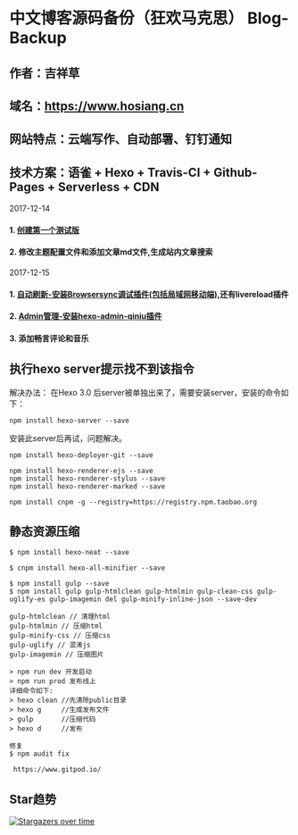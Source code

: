 # 中文博客源码备份（狂欢马克思） Blog-Backup 

## 作者：吉祥草

## 域名：https://www.hosiang.cn

## 网站特点：云端写作、自动部署、钉钉通知

## 技术方案：语雀 + Hexo + Travis-CI + Github-Pages + Serverless + CDN

2017-12-14 

####  1. [创建第一个测试版](https://hexo.io/docs/)


####  2. 修改主题配置文件和添加文章md文件,生成站内文章搜索

2017-12-15 

####  1. [自动刷新-安装Browsersync调试插件(包括局域网移动端)](http://c7.gg/7BdR),还有livereload插件

####  2. [Admin管理-安装hexo-admin-qiniu插件](https://xbotao.github.io/hexo-admin-qiniu/)

####  3. 添加畅言评论和音乐


## 执行hexo server提示找不到该指令 

解决办法： 
在Hexo 3.0 后server被单独出来了，需要安装server，安装的命令如下：

    npm install hexo-server --save 

安装此server后再试，问题解决。

    npm install hexo-deployer-git --save
    
    npm install hexo-renderer-ejs --save
    npm install hexo-renderer-stylus --save
    npm install hexo-renderer-marked --save

    npm install cnpm -g --registry=https://registry.npm.taobao.org
    
## 静态资源压缩

    $ npm install hexo-neat --save

    $ cnpm install hexo-all-minifier --save

    $ npm install gulp --save
    $ npm install gulp gulp-htmlclean gulp-htmlmin gulp-clean-css gulp-uglify-es gulp-imagemin del gulp-minify-inline-json --save-dev

    gulp-htmlclean // 清理html
    gulp-htmlmin // 压缩html
    gulp-minify-css // 压缩css
    gulp-uglify // 混淆js
    gulp-imagemin // 压缩图片

    > npm run dev 开发启动
    > npm run prod 发布线上
    详细命令如下:
    > hexo clean //先清除public目录
    > hexo g     //生成发布文件
    > gulp       //压缩代码
    > hexo d     //发布

    修复
    $ npm audit fix

     https://www.gitpod.io/ 
     
## Star趋势

[![Stargazers over time](https://starchart.cc/fluid-dev/hexo-theme-fluid.svg)](https://starchart.cc/fluid-dev/hexo-theme-fluid)
